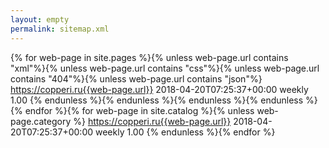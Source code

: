 ```yaml
---
layout: empty
permalink: sitemap.xml
---
```

<?xml version="1.0" encoding="UTF-8"?>
<urlset
      xmlns="http://www.sitemaps.org/schemas/sitemap/0.9" xmlns:xsi="http://www.w3.org/2001/XMLSchema-instance" xsi:schemaLocation="http://www.sitemaps.org/schemas/sitemap/0.9 http://www.sitemaps.org/schemas/sitemap/0.9/sitemap.xsd">
{% for web-page in site.pages %}{% unless web-page.url contains "xml"%}{% unless web-page.url contains "css"%}{% unless web-page.url contains "404"%}{% unless web-page.url contains "json"%}
<url>
  <loc>https://copperi.ru{{web-page.url}}</loc>
  <lastmod>2018-04-20T07:25:37+00:00</lastmod>
  <changefreq>weekly</changefreq>
  <priority>1.00</priority>
</url>
{% endunless %}{% endunless %}{% endunless %}{% endunless %}{% endfor %}{% for web-page in site.catalog %}{% unless web-page.category %}
<url>
  <loc>https://copperi.ru{{web-page.url}}</loc>
  <lastmod>2018-04-20T07:25:37+00:00</lastmod>
  <changefreq>weekly</changefreq>
  <priority>1.00</priority>
</url>
{% endunless %}{% endfor %}</urlset>